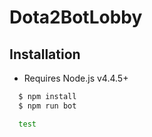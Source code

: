 # Dota2BotLobby

## Installation
* Requires Node.js v4.4.5+
```bash
  $ npm install
  $ npm run bot

  test
```
